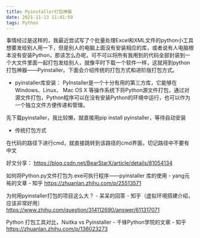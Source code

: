 ```yaml
---
title: Pyinstaller打包神器
date: 2021-11-13 11:41:59
tags: Python
---
```


事情经过是这样的，我最近尝试写了个批量处理Excel和XML文件的python小工具想要发给别人用一下，但是别人的电脑上面没有安装相应的库，或者说有人电脑根本没有安装Python，那该怎么办呢，可不可以将所有我用到的代码全部封装到一个大文件里面一起打包发给别人，就像平时下载一个软件一样，这就用到python打包神器——Pyinstaller。下面会介绍传统的打包方式和进阶版打包方式。

- pyinstaller库安装：
PyInstaller是一个十分有用的第三方库，它能够在Windows、Linux、 Mac OS X 等操作系统下将Python源文件打包，通过对源文件打包，Python程序可以在没有安装Python的环境中运行，也可以作为一个独立文件方便传递和管理。

先下载pyinstaller，我比较懒，就直接用pip install pyinstaller，等待自动安装


- 传统打包方式

在代码的路径下进行cmd，就直接跳转到该路径的cmd界面，切记路径中不要有中文







好文分享：
https://blog.csdn.net/BearStarX/article/details/81054134

如何将Python.py文件打包为.exe可执行程序——pyinstaller 库的使用 - yang元祐的文章 - 知乎
https://zhuanlan.zhihu.com/p/25513571

为何用pyinstaller打包的项目这么大？ - 呆呆的回答 - 知乎（虚拟环境搭建介绍，应该非常好用）
https://www.zhihu.com/question/314112690/answer/611317071

Python 打包工具对比，Nuitka vs Pyinstaller - 千锋Python学院的文章 - 知乎
https://zhuanlan.zhihu.com/p/136023273